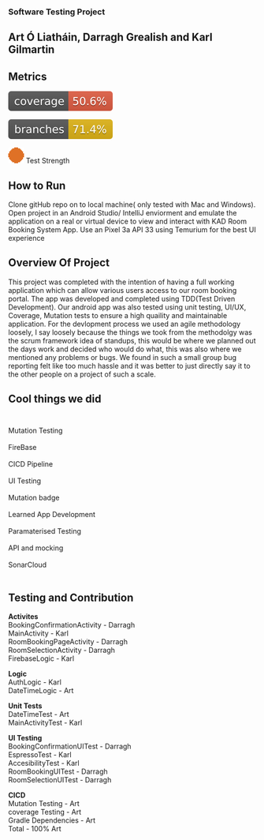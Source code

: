 ### Software Testing Project
## Art Ó Liatháin, Darragh Grealish and Karl Gilmartin


## Metrics
![Coverage](.github/badges/jacoco.svg)  

![Branches](.github/badges/branches.svg)

![Strength](.github/CICDScripts/Images/Current_Image.svg) Test Strength

## How to Run
Clone gitHub repo on to local machine( only tested with Mac and Windows). Open project in an Android Studio/ IntelliJ enviorment and emulate the application on a real or virtual device to view and interact with KAD Room Booking System App. Use an Pixel 3a API 33 using Temurium for the best UI experience 

## Overview Of Project
This project was completed with the intention of having a full working application which can allow various users access to our room booking portal. The app was developed and completed using TDD(Test Driven Development). Our android app was also tested using unit testing, UI/UX, Coverage, Mutation tests to ensure a high quaility and maintainable application. For the devlopment process we used an agile methodology loosely, I say loosely because the things we took from the methodolgy was the scrum framework idea of standups, this would be where we planned out the days work and decided who would do what, this was also where we mentioned any problems or bugs. We found in such a small group bug reporting felt like too much hassle and it was better to just directly say it to the other people on a project of such a scale. 

## Cool things we did</br></br>
Mutation Testing </br></br>
FireBase</br></br>
CICD Pipeline </br></br>
UI Testing</br></br>
Mutation badge </br></br>
Learned App Development</br></br>
Paramaterised Testing </br></br>
API and mocking </br></br>
SonarCloud </br></br>


## Testing and Contribution
**Activites** <br />
BookingConfirmationActivity - Darragh<br />
MainActivity  - Karl <br />
RoomBookingPageActivity - Darragh <br />
RoomSelectionActivity - Darragh <br />
FirebaseLogic - Karl <br />

**Logic** <br />
AuthLogic - Karl <br />
DateTimeLogic - Art <br />

**Unit Tests** <br />
DateTimeTest - Art <br />
MainActivityTest - Karl <br /> 

**UI Testing** <br />
BookingConfirmationUITest - Darragh<br /> 
EspressoTest - Karl <br /> 
AccesibilityTest - Karl <br />
RoomBookingUITest - Darragh <br />
RoomSelectionUITest - Darragh <br />



**CICD** <br />
Mutation Testing - Art <br />
coverage Testing - Art <br />
Gradle Dependencies - Art <br />
Total - 100% Art






